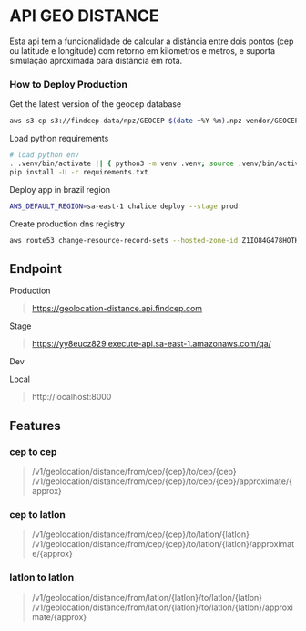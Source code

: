 # API GEO DISTANCE

Esta api tem a funcionalidade de calcular a distância entre dois pontos (cep ou latitude e longitude) com retorno em kilometros e metros, e suporta simulação aproximada para distância em rota.


### How to Deploy Production
Get the latest version of the geocep database
```sh
aws s3 cp s3://findcep-data/npz/GEOCEP-$(date +%Y-%m).npz vendor/GEOCEP.npz
```

Load python requirements
```sh
# load python env
. .venv/bin/activate || { python3 -m venv .venv; source .venv/bin/activate; }
pip install -U -r requirements.txt
````

Deploy app in brazil region
```sh
AWS_DEFAULT_REGION=sa-east-1 chalice deploy --stage prod
```

Create production dns registry
```sh
aws route53 change-resource-record-sets --hosted-zone-id Z1IO84G478HOTK --change-batch file://.chalice/route53.json
```

## Endpoint

Production
> https://geolocation-distance.api.findcep.com

Stage
> https://yy8eucz829.execute-api.sa-east-1.amazonaws.com/qa/

Dev
>

Local
> http://localhost:8000 

## Features

### cep to cep

> /v1/geolocation/distance/from/cep/{cep}/to/cep/{cep}
> /v1/geolocation/distance/from/cep/{cep}/to/cep/{cep}/approximate/{approx}

### cep to latlon

> /v1/geolocation/distance/from/cep/{cep}/to/latlon/{latlon}
> /v1/geolocation/distance/from/cep/{cep}/to/latlon/{latlon}/approximate/{approx}

### latlon to latlon

> /v1/geolocation/distance/from/latlon/{latlon}/to/latlon/{latlon}
> /v1/geolocation/distance/from/latlon/{latlon}/to/latlon/{latlon}/approximate/{approx}

